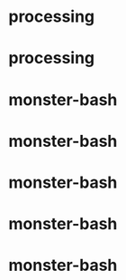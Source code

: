 # processing
# processing
# monster-bash
# monster-bash
# monster-bash
# monster-bash
# monster-bash
